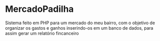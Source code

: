 # MercadoPadilha
Sistema feito em PHP para um mercado do meu bairro, com o objetivo de organizar os gastos e ganhos inserindo-os em um banco de dados, para assim gerar um relatório fincanceiro
